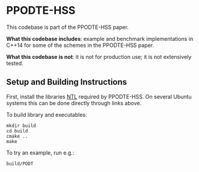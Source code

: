 # PPODTE-HSS

This codebase is part of the PPODTE-HSS paper.

**What this codebase includes**: example and benchmark implementations in C++14 for some of the schemes in the PPODTE-HSS paper.

**What this codebase is not**: it is not for production use; it is not extensively tested.

## Setup and Building Instructions

First, install the libraries [NTL](https://libntl.org/doc/tour-unix.html) required by PPODTE-HSS. On several Ubuntu systems this can be done directly through links above.

To build library and executables:
```shell
mkdir build
cd build
cmake ..
make
```

To try an example, run e.g.:
```shell
build/PODT
```
